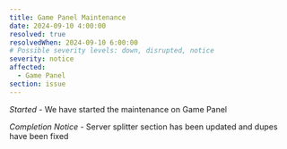 ```yaml
---
title: Game Panel Maintenance
date: 2024-09-10 4:00:00
resolved: true
resolvedWhen: 2024-09-10 6:00:00
# Possible severity levels: down, disrupted, notice
severity: notice
affected:
  - Game Panel
section: issue
---
```



*Started* - We have started the maintenance on Game Panel

*Completion Notice* - Server splitter section has been updated and dupes have been fixed